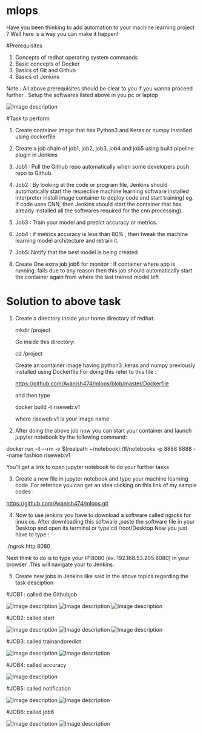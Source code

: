 # mlops

Have you been thinking to add automation to your machine learning project ? Well here is a way you can make it happen!

#Prerequisites
1) Concepts of redhat operating system commands
2) Basic concepts of Docker 
3) Basics of Git and Github
4) Basics of Jenkins

Note : All above prerequisites should be clear to you if you wanna proceed further .
Setup the softwares listed above in you pc or laptop

![Image description](https://github.com/Avanish474/mlops/blob/93f527b538aea168849ce0dcba94b8509212cb67/mld.jpg)


#Task to perform
1. Create container image that has Python3 and Keras or numpy installed using dockerfile

2. Create a job chain of job1, job2, job3, job4 and job5 using build pipeline plugin in Jenkins

3. Job1 : Pull the Github repo automatically when some developers push repo to Github.

4. Job2 : By looking at the code or program file, Jenkins should automatically start the respective machine learning software installed interpreter install image container to deploy code and start training( eg. If code uses CNN, then Jenkins should start the container that has already installed all the softwares required for the cnn processing).

5. Job3 : Train your model and predict accuracy or metrics.

6. Job4 : if metrics accuracy is less than 80% , then tweak the machine learning model architecture and retrain it.

7. Job5: Notify that the best model is being created

8. Create One extra job job6 for monitor : If container where app is running. fails due to any reason then this job should automatically start the container again from where the last trained model left


# Solution to above task

1) Create a directory inside your home directory of redhat:
 
   mkdir /project
   
   Go inside this directory:
    
   cd /project
   
   Create an container image having python3 ,keras and numpy previously installed using Dockerfile.For doing this refer to this file :
  
   
    https://github.com/Avanish474/mlops/blob/master/Dockerfile
  
   and then type 
   
   docker build -t riseweb:v1
   
   where riseweb:v1 is your image name
   
   
 
 2) After doing the above job now you can start your container and launch jupyter notebook by the following command:
 
 docker run -it --rm -v $(realpath ~/notebook):/tf/notebooks -p 8888:8888 --name fashion riseweb:v1
 
 You'll get a link to open jupyter notebook to do your further tasks
 
 
 3) Create a new file in jupyter notebook and type your machine learning code .For refernce you can get an idea clicking on this link of my sample codes :
 
 https://github.com/Avanish474/mlops.git
 
 
 4) Now to use jenkins you have to download a software called ngroks for linux os.
 After downloading this software ,paste the software file in your Desktop and open its terminal or type cd /root/Desktop
 Now you just have to type :
 
 ./ngrok http 8080
 
 Next think to do is to type your IP:8080 (ex. 192.168.53.205:8080) in your browser .This will navigate your to Jenkins.
 
 5) Create new jobs in Jenkins like said in the above topics regarding the task desciption
 
  #JOB1 : called the Githubjob
  
  ![Image description](https://github.com/Avanish474/mlops/blob/master/1%5B1%5D.jpg)
  ![Image description](https://github.com/Avanish474/mlops/blob/master/2%5B1%5D.jpg)
  ![Image description](https://github.com/Avanish474/mlops/blob/master/3%5B1%5D.jpg)
  
  #JOB2: called start
  
  ![Image description](https://github.com/Avanish474/mlops/blob/master/IMG-20200526-WA0025%5B1%5D.jpg)
  ![Image description](https://github.com/Avanish474/mlops/blob/master/IMG-20200526-WA0027%5B1%5D.jpg)
  ![Image description](https://github.com/Avanish474/mlops/blob/master/IMG-20200526-WA0031%5B1%5D.jpg)
  
  #JOB3: called trainandpredict
  
  ![Image description](https://github.com/Avanish474/mlops/blob/master/IMG-20200526-WA0034%5B1%5D.jpg)
  ![Image description](https://github.com/Avanish474/mlops/blob/master/IMG-20200526-WA0038%5B1%5D.jpg)
  
  
  #JOB4: called accuracy
  
  ![Image description](https://github.com/Avanish474/mlops/blob/master/IMG-20200526-WA0040%5B1%5D.jpg)

  
  #JOB5: called notification
  
  ![Image description](https://github.com/Avanish474/mlops/blob/93f527b538aea168849ce0dcba94b8509212cb67/mld.jpg)
  ![Image description](https://github.com/Avanish474/mlops/blob/93f527b538aea168849ce0dcba94b8509212cb67/mld.jpg)
  
  #JOB6: called job6
  
  ![Image description](https://github.com/Avanish474/mlops/blob/93f527b538aea168849ce0dcba94b8509212cb67/mld.jpg)
  ![Image description](https://github.com/Avanish474/mlops/blob/93f527b538aea168849ce0dcba94b8509212cb67/mld.jpg)

  
  
  
 
